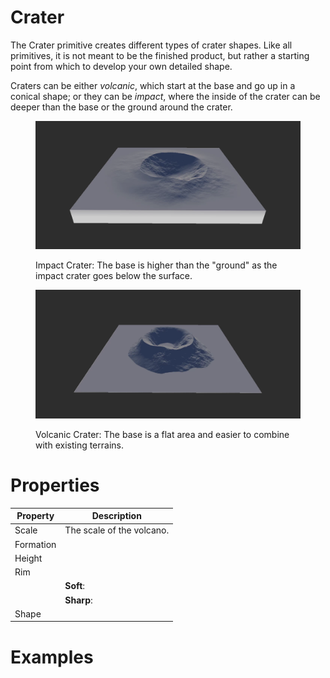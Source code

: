 # Crater



The Crater primitive creates different types of crater shapes. Like all primitives, it is not meant to be the finished product, but rather a starting point from which to develop your own detailed shape.

Craters can be either *volcanic*, which start at the base and go up in a conical shape; or they can be *impact*, where the inside of the crater can be deeper than the base or the ground around the crater.

<figure>

![](/images/ref/Crater/Crater--Impact.webp)

<figcaption>Impact Crater: The base is higher than the "ground" as the impact crater goes below the surface.</figcaption>
</figure>

<figure>

![](/images/ref/Crater/Crater--Volcanic.webp)

<figcaption>Volcanic Crater: The base is a flat area and easier to combine with existing terrains.</figcaption>
</figure>



# Properties


| Property | Description| 
| -------- | -----------|
| Scale | The scale of the volcano. |
| Formation |  |
| Height |  |
| Rim |  |
| | **Soft**: <desc> |
| | **Sharp**: <desc> |
| Shape |  |




# Examples
